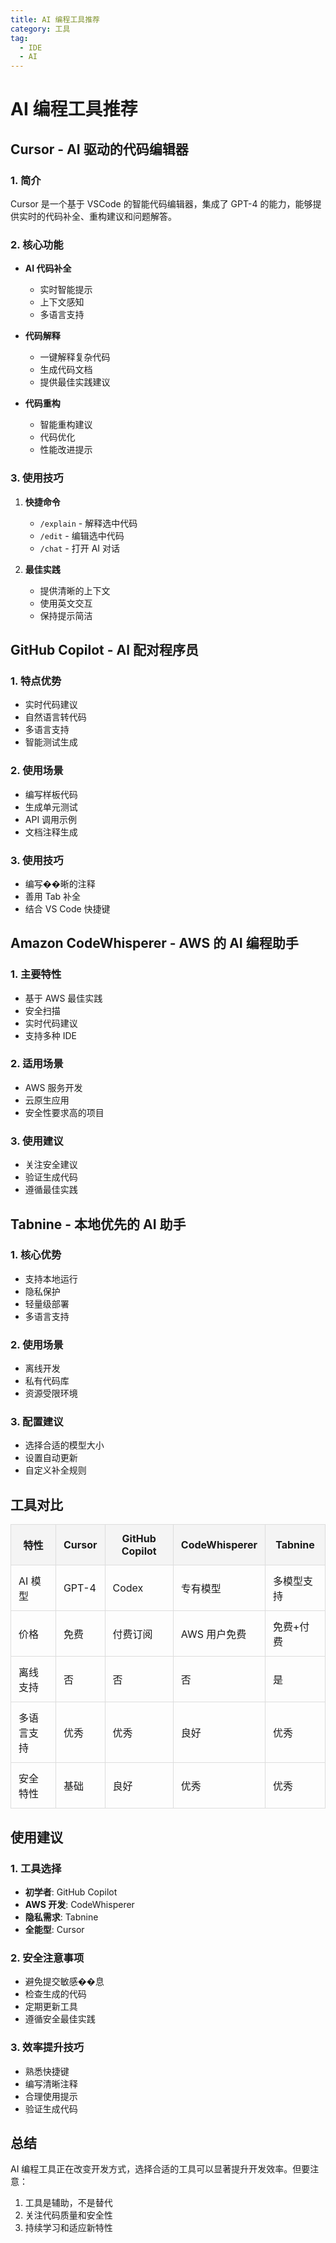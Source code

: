 ```yaml
---
title: AI 编程工具推荐
category: 工具
tag:
  - IDE
  - AI
---
```


# AI 编程工具推荐

## Cursor - AI 驱动的代码编辑器

### 1. 简介
Cursor 是一个基于 VSCode 的智能代码编辑器，集成了 GPT-4 的能力，能够提供实时的代码补全、重构建议和问题解答。

### 2. 核心功能
- **AI 代码补全**
  - 实时智能提示
  - 上下文感知
  - 多语言支持

- **代码解释**
  - 一键解释复杂代码
  - 生成代码文档
  - 提供最佳实践建议

- **代码重构**
  - 智能重构建议
  - 代码优化
  - 性能改进提示

### 3. 使用技巧
1. **快捷命令**
   - `/explain` - 解释选中代码
   - `/edit` - 编辑选中代码
   - `/chat` - 打开 AI 对话

2. **最佳实践**
   - 提供清晰的上下文
   - 使用英文交互
   - 保持提示简洁

## GitHub Copilot - AI 配对程序员

### 1. 特点优势
- 实时代码建议
- 自然语言转代码
- 多语言支持
- 智能测试生成

### 2. 使用场景
- 编写样板代码
- 生成单元测试
- API 调用示例
- 文档注释生成

### 3. 使用技巧
- 编写��晰的注释
- 善用 Tab 补全
- 结合 VS Code 快捷键

## Amazon CodeWhisperer - AWS 的 AI 编程助手

### 1. 主要特性
- 基于 AWS 最佳实践
- 安全扫描
- 实时代码建议
- 支持多种 IDE

### 2. 适用场景
- AWS 服务开发
- 云原生应用
- 安全性要求高的项目

### 3. 使用建议
- 关注安全建议
- 验证生成代码
- 遵循最佳实践

## Tabnine - 本地优先的 AI 助手

### 1. 核心优势
- 支持本地运行
- 隐私保护
- 轻量级部署
- 多语言支持

### 2. 使用场景
- 离线开发
- 私有代码库
- 资源受限环境

### 3. 配置建议
- 选择合适的模型大小
- 设置自动更新
- 自定义补全规则

## 工具对比

| 特性 | Cursor | GitHub Copilot | CodeWhisperer | Tabnine |
|------|---------|----------------|---------------|---------|
| AI 模型 | GPT-4 | Codex | 专有模型 | 多模型支持 |
| 价格 | 免费 | 付费订阅 | AWS 用户免费 | 免费+付费 |
| 离线支持 | 否 | 否 | 否 | 是 |
| 多语言支持 | 优秀 | 优秀 | 良好 | 优秀 |
| 安全特性 | 基础 | 良好 | 优秀 | 优秀 |

## 使用建议

### 1. 工具选择
- **初学者**: GitHub Copilot
- **AWS 开发**: CodeWhisperer
- **隐私需求**: Tabnine
- **全能型**: Cursor

### 2. 安全注意事项
- 避免提交敏感��息
- 检查生成的代码
- 定期更新工具
- 遵循安全最佳实践

### 3. 效率提升技巧
- 熟悉快捷键
- 编写清晰注释
- 合理使用提示
- 验证生成代码

## 总结

AI 编程工具正在改变开发方式，选择合适的工具可以显著提升开发效率。但要注意：
1. 工具是辅助，不是替代
2. 关注代码质量和安全性
3. 持续学习和适应新特性

<style>
table {
  width: 100%;
  border-collapse: collapse;
  margin: 1rem 0;
}

th, td {
  padding: 0.75rem;
  border: 1px solid #ddd;
}

th {
  background-color: #f4f4f4;
}

.feature-list {
  display: grid;
  grid-template-columns: repeat(auto-fit, minmax(250px, 1fr));
  gap: 1rem;
  margin: 1rem 0;
}

.feature-item {
  padding: 1rem;
  border: 1px solid #ddd;
  border-radius: 4px;
}

/* 暗色主题适配 */
@media (prefers-color-scheme: dark) {
  th {
    background-color: #363636;
  }
  
  th, td {
    border-color: #404040;
  }
  
  .feature-item {
    border-color: #404040;
  }
}
</style>
